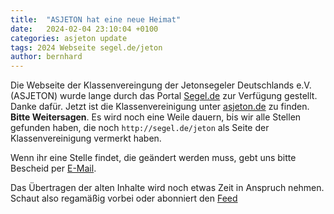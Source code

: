 ```yaml
---
title:  "ASJETON hat eine neue Heimat"
date:   2024-02-04 23:10:04 +0100
categories: asjeton update
tags: 2024 Webseite segel.de/jeton
author: bernhard
---
```

Die Webseite der Klassenvereingung der Jetonsegeler Deutschlands e.V. (ASJETON) wurde lange durch das Portal [Segel.de](https://segel.de) zur Verfügung gestellt. Danke dafür.
Jetzt ist die Klassenvereinigung unter [asjeton.de](https://asjeton.de) zu finden. **Bitte Weitersagen**. Es wird noch eine Weile dauern, bis wir alle Stellen gefunden haben, die noch `http://segel.de/jeton` als Seite der Klassenvereinigung vermerkt haben.

Wenn ihr eine Stelle findet, die geändert werden muss, gebt uns bitte Bescheid per <a href="javascript:location.href='mailto:' + ['info','asjeton.de'].join('@') + '?Subject=Alter Link'" aria-label="email">E-Mail</a>.

Das Übertragen der alten Inhalte wird noch etwas Zeit in Anspruch nehmen. Schaut also regamäßig vorbei oder abonniert den [Feed](/feed.xml)
